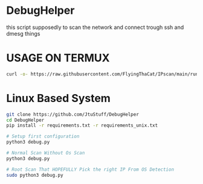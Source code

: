 # DebugHelper
this script supposedly to scan the network and connect trough ssh and dmesg things 


# USAGE ON TERMUX
```sh
curl -o- https://raw.githubusercontent.com/FlyingThaCat/IPscan/main/runs.sh | bash
```

# Linux Based System
```sh
git clone https://github.com/JtuStuff/DebugHelper
cd DebugHelper
pip install -r requirements.txt -r requirements_unix.txt

# Setup first configuration
python3 debug.py

# Normal Scan Without Os Scan
python3 debug.py

# Root Scan That HOPEFULLY Pick the right IP From OS Detection
sudo python3 debug.py
```